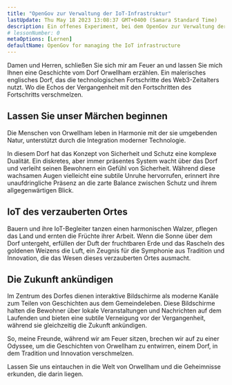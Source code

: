 ```yaml
---
title: "OpenGov zur Verwaltung der IoT-Infrastruktur"
lastUpdate: Thu May 18 2023 13:08:37 GMT+0400 (Samara Standard Time)
description: Ein offenes Experiment, bei dem OpenGov zur Verwaltung der IoT-Infrastruktur eines kleinen englischen Dorfes verwendet wird.
# lessonNumber: 0
metaOptions: [Lernen]
defaultName: OpenGov for managing the IoT infrastructure
---
```


<LessonVideo :videos="[{src: 'https://crustipfs.info/ipfs/QmXBrymdTnMPDDxqjxFW6ciKayeCM9VaQVru895xtqjFQn', type: 'webm'}]" />

<RoboAcademyText fWeight="500">
Damen und Herren, schließen Sie sich mir am Feuer an und lassen Sie mich Ihnen eine Geschichte vom Dorf Orwellham erzählen. Ein malerisches englisches Dorf, das die technologischen Fortschritte des Web3-Zeitalters nutzt. Wo die Echos der Vergangenheit mit den Fortschritten des Fortschritts verschmelzen.
</RoboAcademyText>

## Lassen Sie unser Märchen beginnen

Die Menschen von Orwellham leben in Harmonie mit der sie umgebenden Natur, unterstützt durch die Integration moderner Technologie.

In diesem Dorf hat das Konzept von Sicherheit und Schutz eine komplexe Dualität. Ein diskretes, aber immer präsentes System wacht über das Dorf und verleiht seinen Bewohnern ein Gefühl von Sicherheit. Während diese wachsamen Augen vielleicht eine subtile Unruhe hervorrufen, erinnert ihre unaufdringliche Präsenz an die zarte Balance zwischen Schutz und ihrem allgegenwärtigen Blick.

## IoT des verzauberten Ortes

Bauern und ihre IoT-Begleiter tanzen einen harmonischen Walzer, pflegen das Land und ernten die Früchte ihrer Arbeit. Wenn die Sonne über dem Dorf untergeht, erfüllen der Duft der fruchtbaren Erde und das Rascheln des goldenen Weizens die Luft, ein Zeugnis für die Symphonie aus Tradition und Innovation, die das Wesen dieses verzauberten Ortes ausmacht.

## Die Zukunft ankündigen

Im Zentrum des Dorfes dienen interaktive Bildschirme als moderne Kanäle zum Teilen von Geschichten aus dem Gemeindeleben. Diese Bildschirme halten die Bewohner über lokale Veranstaltungen und Nachrichten auf dem Laufenden und bieten eine subtile Verneigung vor der Vergangenheit, während sie gleichzeitig die Zukunft ankündigen.

<RoboAcademyText>
So, meine Freunde, während wir am Feuer sitzen, brechen wir auf zu einer Odyssee, um die Geschichten von Orwellham zu entwirren, einem Dorf, in dem Tradition und Innovation verschmelzen.

Lassen Sie uns eintauchen in die Welt von Orwellham und die Geheimnisse erkunden, die darin liegen.
</RoboAcademyText>
